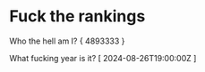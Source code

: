 # Fuck the rankings

Who the hell am I?
{ 4893333 }

What fucking year is it?
[ 2024-08-26T19:00:00Z ]
